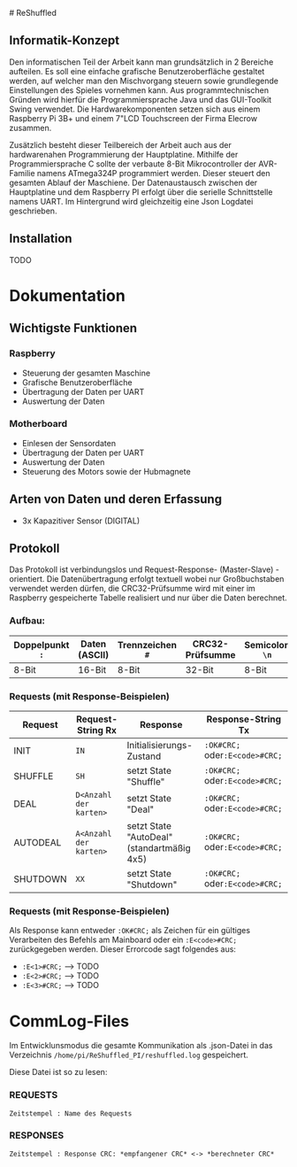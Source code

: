 ﻿
﻿# ReShuffled

## Informatik-Konzept
Den informatischen Teil der Arbeit kann man grundsätzlich in 2 Bereiche aufteilen. Es soll
eine einfache grafische Benutzeroberfläche gestaltet werden, auf welcher man den Mischvorgang
steuern sowie grundlegende Einstellungen des Spieles vornehmen kann. Aus programmtechnischen
Gründen wird hierfür die Programmiersprache Java und das GUI-Toolkit Swing verwendet.
Die Hardwarekomponenten setzen sich aus einem Raspberry Pi 3B+ und einem 7"LCD Touchscreen
der Firma Elecrow zusammen.

Zusätzlich besteht dieser Teilbereich der Arbeit auch aus der hardwarenahen Programmierung der
Hauptplatine. Mithilfe der Programmiersprache C sollte der verbaute 8-Bit Mikrocontroller der
AVR-Familie namens ATmega324P programmiert werden. Dieser steuert den gesamten Ablauf
der Maschiene.
Der Datenaustausch zwischen der Hauptplatine und dem Raspberry PI erfolgt über die serielle
Schnittstelle namens UART. Im Hintergrund wird gleichzeitig eine Json Logdatei geschrieben.
## Installation
TODO

# Dokumentation
## Wichtigste Funktionen
### Raspberry

 - Steuerung der gesamten Maschine
 - Grafische Benutzeroberfläche
 - Übertragung der Daten per UART  
 - Auswertung der Daten

### Motherboard
 * Einlesen der Sensordaten  
 * Übertragung der Daten per UART  
 * Auswertung der Daten
 * Steuerung des Motors sowie der Hubmagnete
## Arten von Daten und deren Erfassung
  
 * 3x Kapazitiver Sensor (DIGITAL)

## Protokoll
Das Protokoll ist verbindungslos und Request-Response- (Master-Slave) -orientiert. Die Datenübertragung erfolgt textuell wobei nur Großbuchstaben verwendet werden dürfen, die CRC32-Prüfsumme wird mit einer im Raspberry gespeicherte Tabelle realisiert und nur über die Daten berechnet. 

### Aufbau:
| Doppelpunkt `:` | Daten (ASCII)| Trennzeichen `#` | CRC32-Prüfsumme | Semicolon `\n` |
| --------------- | ------------------------------------------------ | ----------- | --------------- | ------------- |
| 8-Bit | 16-Bit | 8-Bit | 32-Bit | 8-Bit


### Requests (mit Response-Beispielen)
| Request | Request-String Rx | Response | Response-String Tx |
| ------- | ------------- | -------- | ------------------ |
| INIT | `IN` | Initialisierungs-Zustand | `:OK#CRC;` oder`:E<code>#CRC;` |
| SHUFFLE | `SH` | setzt State "Shuffle" | `:OK#CRC;` oder`:E<code>#CRC;` |
| DEAL | `D<Anzahl der karten>` | setzt State "Deal" | `:OK#CRC;` oder`:E<code>#CRC;` 
| AUTODEAL | `A<Anzahl der karten>` | setzt State "AutoDeal" (standartmäßig 4x5) | `:OK#CRC;` oder`:E<code>#CRC;` |
| SHUTDOWN | `XX` | setzt State "Shutdown" | `:OK#CRC;` oder`:E<code>#CRC;` |
  

### Requests (mit Response-Beispielen)
Als Response kann entweder `:OK#CRC;` als Zeichen für ein gültiges Verarbeiten des Befehls am Mainboard oder ein `:E<code>#CRC;` zurückgegeben werden.  Dieser Errorcode sagt folgendes aus:


 - `:E<1>#CRC;` -->  TODO
 - `:E<2>#CRC;` -->  TODO
 - `:E<3>#CRC;` -->  TODO

# CommLog-Files
  Im Entwicklunsmodus die gesamte Kommunikation als .json-Datei in das Verzeichnis `/home/pi/ReShuffled_PI/reshuffled.log` gespeichert.
  
  Diese Datei ist so zu lesen:  
### REQUESTS
`Zeitstempel : Name des Requests`
### RESPONSES
`Zeitstempel : Response CRC: *empfangener CRC* <-> *berechneter CRC*`



